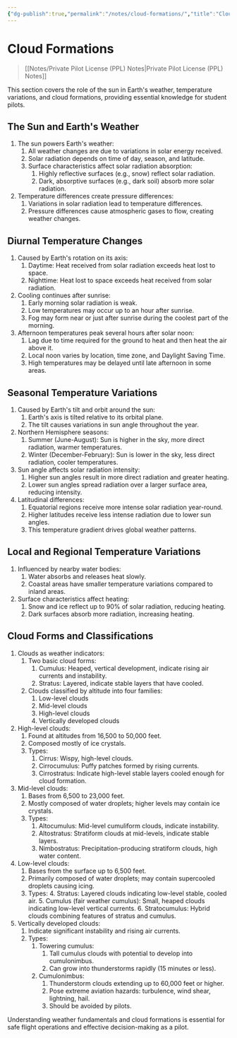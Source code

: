 ```yaml
---
{"dg-publish":true,"permalink":"/notes/cloud-formations/","title":"Cloud Formations","tags":["aviation","classnotes"]}
---
```



# Cloud Formations
> [[Notes/Private Pilot License (PPL) Notes\|Private Pilot License (PPL) Notes]]

This section covers the role of the sun in Earth's weather, temperature variations, and cloud formations, providing essential knowledge for student pilots.

## The Sun and Earth's Weather

1. The sun powers Earth's weather:
    1. All weather changes are due to variations in solar energy received.
    2. Solar radiation depends on time of day, season, and latitude.
    3. Surface characteristics affect solar radiation absorption:
        1. Highly reflective surfaces (e.g., snow) reflect solar radiation.
        2. Dark, absorptive surfaces (e.g., dark soil) absorb more solar radiation.
2. Temperature differences create pressure differences:
    1. Variations in solar radiation lead to temperature differences.
    2. Pressure differences cause atmospheric gases to flow, creating weather changes.

## Diurnal Temperature Changes

1. Caused by Earth's rotation on its axis:
    1. Daytime: Heat received from solar radiation exceeds heat lost to space.
    2. Nighttime: Heat lost to space exceeds heat received from solar radiation.
2. Cooling continues after sunrise:
    1. Early morning solar radiation is weak.
    2. Low temperatures may occur up to an hour after sunrise.
    3. Fog may form near or just after sunrise during the coolest part of the morning.
3. Afternoon temperatures peak several hours after solar noon:
    1. Lag due to time required for the ground to heat and then heat the air above it.
    2. Local noon varies by location, time zone, and Daylight Saving Time.
    3. High temperatures may be delayed until late afternoon in some areas.

## Seasonal Temperature Variations

1. Caused by Earth's tilt and orbit around the sun:
    1. Earth's axis is tilted relative to its orbital plane.
    2. The tilt causes variations in sun angle throughout the year.
2. Northern Hemisphere seasons:
    1. Summer (June-August): Sun is higher in the sky, more direct radiation, warmer temperatures.
    2. Winter (December-February): Sun is lower in the sky, less direct radiation, cooler temperatures.
3. Sun angle affects solar radiation intensity:
    1. Higher sun angles result in more direct radiation and greater heating.
    2. Lower sun angles spread radiation over a larger surface area, reducing intensity.
4. Latitudinal differences:
    1. Equatorial regions receive more intense solar radiation year-round.
    2. Higher latitudes receive less intense radiation due to lower sun angles.
    3. This temperature gradient drives global weather patterns.

## Local and Regional Temperature Variations

1. Influenced by nearby water bodies:
    1. Water absorbs and releases heat slowly.
    2. Coastal areas have smaller temperature variations compared to inland areas.
2. Surface characteristics affect heating:
    1. Snow and ice reflect up to 90% of solar radiation, reducing heating.
    2. Dark surfaces absorb more radiation, increasing heating.

## Cloud Forms and Classifications

1. Clouds as weather indicators:
    1. Two basic cloud forms:
        1. Cumulus: Heaped, vertical development, indicate rising air currents and instability.
        2. Stratus: Layered, indicate stable layers that have cooled.
    2. Clouds classified by altitude into four families:
        1. Low-level clouds
        2. Mid-level clouds
        3. High-level clouds
        4. Vertically developed clouds
2. High-level clouds:
    1. Found at altitudes from 16,500 to 50,000 feet.
    2. Composed mostly of ice crystals.
    3. Types:
        1. Cirrus: Wispy, high-level clouds.
        2. Cirrocumulus: Puffy patches formed by rising currents.
        3. Cirrostratus: Indicate high-level stable layers cooled enough for cloud formation.
3. Mid-level clouds:
    1. Bases from 6,500 to 23,000 feet.
    2. Mostly composed of water droplets; higher levels may contain ice crystals.
    3. Types:
        1. Altocumulus: Mid-level cumuliform clouds, indicate instability.
        2. Altostratus: Stratiform clouds at mid-levels, indicate stable layers.
        3. Nimbostratus: Precipitation-producing stratiform clouds, high water content.
4. Low-level clouds:
    1. Bases from the surface up to 6,500 feet.
    2. Primarily composed of water droplets; may contain supercooled droplets causing icing.
    3. Types:
        4. Stratus: Layered clouds indicating low-level stable, cooled air.
        5. Cumulus (fair weather cumulus): Small, heaped clouds indicating low-level vertical currents.
        6. Stratocumulus: Hybrid clouds combining features of stratus and cumulus.
5. Vertically developed clouds:
    1. Indicate significant instability and rising air currents.
    2. Types:
        1. Towering cumulus:
            1. Tall cumulus clouds with potential to develop into cumulonimbus.
            2. Can grow into thunderstorms rapidly (15 minutes or less).
        2. Cumulonimbus:
            1. Thunderstorm clouds extending up to 60,000 feet or higher.
            2. Pose extreme aviation hazards: turbulence, wind shear, lightning, hail.
            3. Should be avoided by pilots.

Understanding weather fundamentals and cloud formations is essential for safe flight operations and effective decision-making as a pilot.